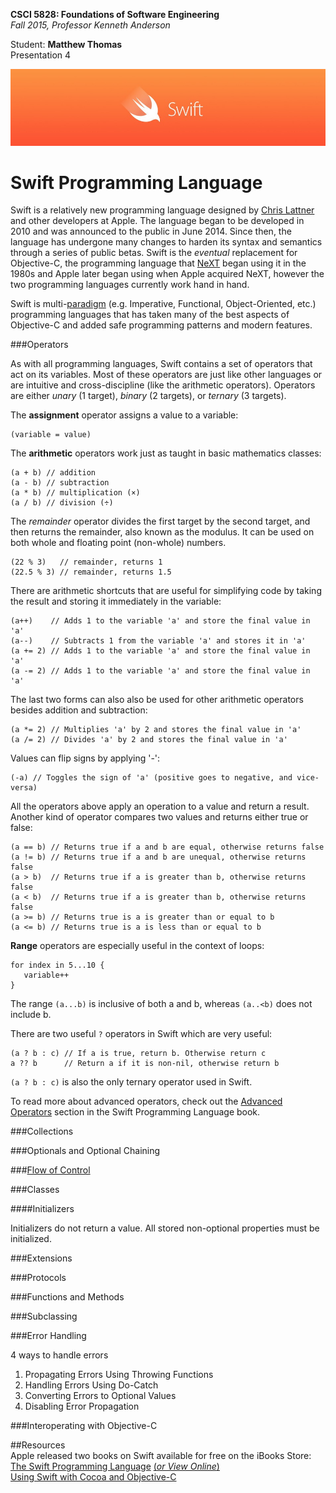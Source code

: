 **CSCI 5828: Foundations of Software Engineering**  
*Fall 2015, Professor Kenneth Anderson*

Student: **Matthew Thomas**  
Presentation 4  

![swift-logo](images/swift-logo.png)  
# Swift Programming Language  

Swift is a relatively new programming language designed by [Chris Lattner](https://en.wikipedia.org/wiki/Chris_Lattner) and other developers at Apple. The language began to be developed in 2010 and was announced to the public in June 2014. Since then, the language has undergone many changes to harden its syntax and semantics through a series of public betas. Swift is the *eventual* replacement for Objective-C, the programming language that [NeXT](https://en.wikipedia.org/wiki/NeXT) began using it in the 1980s and Apple later began using when Apple acquired NeXT, however the two programming languages currently work hand in hand.    

Swift is multi-[paradigm](https://en.wikipedia.org/wiki/Programming_paradigm) (e.g. Imperative, Functional, Object-Oriented, etc.) programming languages that has taken many of the best aspects of Objective-C and added safe programming patterns and modern features.  

###Operators  

As with all programming languages, Swift contains a set of operators that act on its variables. Most of these operators are just like other languages or are intuitive and cross-discipline (like the arithmetic operators). Operators are either *unary* (1 target), *binary* (2 targets), or *ternary* (3 targets).  

The **assignment** operator assigns a value to a variable:  
```
(variable = value)
```

The **arithmetic** operators work just as taught in basic mathematics classes:  
```
(a + b) // addition
(a - b) // subtraction
(a * b) // multiplication (×)
(a / b) // division (÷)
```

The *remainder* operator divides the first target by the second target, and then returns the remainder, also known as the modulus. It can be used on both whole and floating point (non-whole) numbers.  
```
(22 % 3)   // remainder, returns 1
(22.5 % 3) // remainder, returns 1.5
```

There are arithmetic shortcuts that are useful for simplifying code by taking the result and storing it immediately in the variable:  
```
(a++)    // Adds 1 to the variable 'a' and store the final value in 'a'
(a--)    // Subtracts 1 from the variable 'a' and stores it in 'a'
(a += 2) // Adds 1 to the variable 'a' and store the final value in 'a'
(a -= 2) // Adds 1 to the variable 'a' and store the final value in 'a'
```
The last two forms can also also be used for other arithmetic operators besides addition and subtraction:  
```
(a *= 2) // Multiplies 'a' by 2 and stores the final value in 'a'
(a /= 2) // Divides 'a' by 2 and stores the final value in 'a'
```

Values can flip signs by applying '-':  
```
(-a) // Toggles the sign of 'a' (positive goes to negative, and vice-versa)
```

All the operators above apply an operation to a value and return a result. Another kind of operator compares two values and returns either true or false:  
```
(a == b) // Returns true if a and b are equal, otherwise returns false
(a != b) // Returns true if a and b are unequal, otherwise returns false
(a > b)  // Returns true if a is greater than b, otherwise returns false
(a < b)  // Returns true if a is greater than b, otherwise returns false
(a >= b) // Returns true is a is greater than or equal to b
(a <= b) // Returns true is a is less than or equal to b
```

**Range** operators are especially useful in the context of loops:  
```
for index in 5...10 {
   variable++
}
```

The range `(a...b)` is inclusive of both a and b, whereas `(a..<b)` does not include b.  

There are two useful `?` operators in Swift which are very useful:  
```
(a ? b : c) // If a is true, return b. Otherwise return c
a ?? b      // Return a if it is non-nil, otherwise return b
```

`(a ? b : c)` is also the only ternary operator used in Swift.

To read more about advanced operators, check out the [Advanced Operators](https://developer.apple.com/library/ios/documentation/Swift/Conceptual/Swift_Programming_Language/AdvancedOperators.html#//apple_ref/doc/uid/TP40014097-CH27-ID28) section in the Swift Programming Language book.

###Collections  

###Optionals and Optional Chaining  

###[Flow of Control](https://en.wikipedia.org/wiki/Control_flow)  

###Classes  

####Initializers  

Initializers do not return a value.
All stored non-optional properties must be initialized.

###Extensions  

###Protocols  

###Functions and Methods  

###Subclassing  

###Error Handling  

4 ways to handle errors
1. Propagating Errors Using Throwing Functions  
2. Handling Errors Using Do-Catch  
3. Converting Errors to Optional Values  
4. Disabling Error Propagation  

###Interoperating with Objective-C  

##Resources  
Apple released two books on Swift available for free on the iBooks Store:  
[The Swift Programming Language](https://itunes.apple.com/us/book/the-swift-programming-language/id881256329?mt=11) [(*or View Online*)](https://developer.apple.com/library/ios/documentation/Swift/Conceptual/Swift_Programming_Language/Initialization.html#//apple_ref/doc/uid/TP40014097-CH18-ID203)  
[Using Swift with Cocoa and Objective-C](https://itunes.apple.com/us/book/using-swift-cocoa-objective/id888894773?mt=11)  
